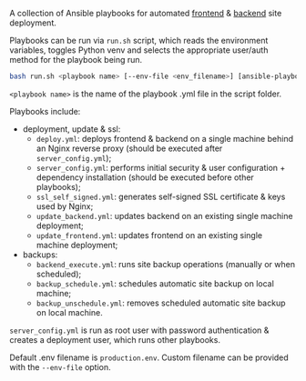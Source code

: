 A collection of Ansible playbooks for automated [frontend](https://github.com/gsoldatov/site_frontend) & [backend](https://github.com/gsoldatov/site_backend) site deployment.

Playbooks can be run via `run.sh` script, which reads the environment variables, toggles Python venv and selects the appropriate user/auth method for the playbook being run.

```bash
bash run.sh <playbook name> [--env-file <env_filename>] [ansible-playbook options]
```

`<playbook name>` is the name of the playbook .yml file in the script folder.

Playbooks include:
- deployment, update & ssl:
    - `deploy.yml`: deploys frontend & backend on a single machine behind an Nginx reverse proxy (should be executed after `server_config.yml`);
    - `server_config.yml`: performs initial security & user configuration + dependency installation (should be executed before other playbooks);
    - `ssl_self_signed.yml`: generates self-signed SSL certificate & keys used by Nginx;
    - `update_backend.yml`: updates backend on an existing single machine deployment;
    - `update_frontend.yml`: updates frontend on an existing single machine deployment;
- backups:
    - `backend_execute.yml`: runs site backup operations (manually or when scheduled);
    - `backup_schedule.yml`: schedules automatic site backup on local machine;
    - `backup_unschedule.yml`: removes scheduled automatic site backup on local machine.

`server_config.yml` is run as root user with password authentication & creates a deployment user, which runs other playbooks.

Default .env filename is `production.env`. Custom filename can be provided with the `--env-file` option.
